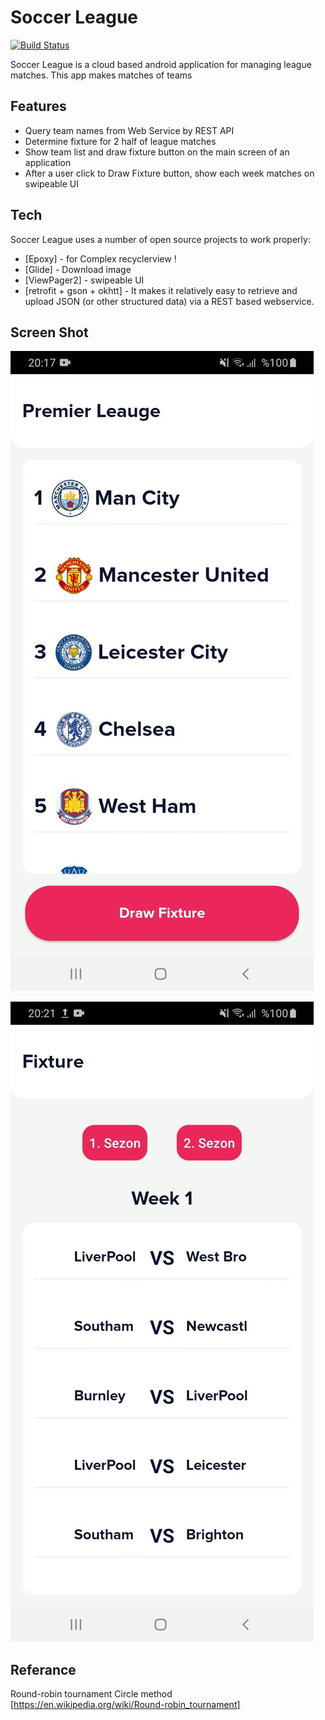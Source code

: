 # Soccer League


[![Build Status](https://travis-ci.org/joemccann/dillinger.svg?branch=master)](https://travis-ci.org/joemccann/dillinger)

Soccer League is a cloud based android application for managing league matches. This app makes matches of teams


## Features

- Query team names from Web Service by REST API
- Determine fixture for 2 half of league matches
- Show team list and draw fixture button on the main screen of an application
- After a user click to Draw Fixture button, show each week matches on swipeable UI

## Tech

Soccer League uses a number of open source projects to work properly:

- [Epoxy] - for Complex recyclerview !
- [Glide] - Download image 
- [ViewPager2] - swipeable UI
- [retrofit + gson + okhtt] - It makes it relatively easy to retrieve and upload JSON (or other structured data) via a REST based webservice. 

## Screen Shot
![drawing](https://github.com/kayduemre/SoccerLeauge/blob/main/page.jpeg)


![alt text](https://github.com/kayduemre/SoccerLeauge/blob/main/page2.jpeg)
## Referance
Round-robin tournament
Circle method
[https://en.wikipedia.org/wiki/Round-robin_tournament]

